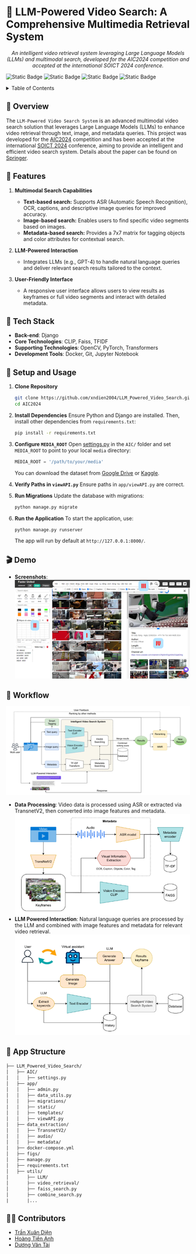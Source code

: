 # 🧠 LLM-Powered Video Search: A Comprehensive Multimedia Retrieval System

<p align="center">
  <em>An intelligent video retrieval system leveraging Large Language Models (LLMs) and multimodal search, developed for the AIC2024 competition and accepted at the international SOICT 2024 conference.</em>
</p>

![Static Badge](https://img.shields.io/badge/python->=3.10-blue)
![Static Badge](https://img.shields.io/badge/django-3.x-blue)
![Static Badge](https://img.shields.io/badge/clip-v1.0-blue)
![Static Badge](https://img.shields.io/badge/tfidf-1.5.2-blue)

<details>
  <summary>Table of Contents</summary>

  - [📍 Overview](#-overview)
  - [🎯 Features](#-features)
  - [🤖 Tech Stack](#-tech-stack)
  - [🚀 Setup and Usage](#-setup-and-usage)
  - [🎬 Demo](#-demo)
  - [👣 Workflow](#-workflow)
  - [📐 App Structure](#-app-structure)
  - [🧑‍💻 Contributors](#-contributors)

</details>

## 📍 Overview 
The `LLM-Powered Video Search System` is an advanced multimodal video search solution that leverages Large Language Models (LLMs) to enhance video retrieval through text, image, and metadata queries. This project was developed for the [AIC2024](https://aichallenge.hochiminhcity.gov.vn/) competition and has been accepted at the international [SOICT 2024](https://soict.org/) conference, aiming to provide an intelligent and efficient video search system. Details about the paper can be found on [Springer](https://www.springer.com/).

## 🎯 Features

1. **Multimodal Search Capabilities**
   - **Text-based search:** Supports ASR (Automatic Speech Recognition), OCR, captions, and descriptive image queries for improved accuracy.
   - **Image-based search:** Enables users to find specific video segments based on images.
   - **Metadata-based search:** Provides a 7x7 matrix for tagging objects and color attributes for contextual search.

2. **LLM-Powered Interaction**
   - Integrates LLMs (e.g., GPT-4) to handle natural language queries and deliver relevant search results tailored to the context.

3. **User-Friendly Interface**
   - A responsive user interface allows users to view results as keyframes or full video segments and interact with detailed metadata.

## 🤖 Tech Stack

- **Back-end**: Django
- **Core Technologies**: CLIP, Faiss, TFIDF
- **Supporting Technologies**: OpenCV, PyTorch, Transformers
- **Development Tools**: Docker, Git, Jupyter Notebook

## 🚀 Setup and Usage

1. **Clone Repository**
   ```bash
   git clone https://github.com/xndien2004/LLM_Powered_Video_Search.git
   cd AIC2024
   ```

2. **Install Dependencies**
   Ensure Python and Django are installed. Then, install other dependencies from `requirements.txt`:

   ```bash
   pip install -r requirements.txt
   ```

3. **Configure `MEDIA_ROOT`**
   Open [settings.py](./AIC/settings.py) in the `AIC/` folder and set `MEDIA_ROOT` to point to your local `media` directory:

   ```python
   MEDIA_ROOT = '/path/to/your/media'
   ```
   You can download the dataset from [Google Drive](https://drive.google.com/drive/folders/17Yab4iMAEzok0pO_czgbAkKBlaQ2ptqU) or [Kaggle](https://www.kaggle.com/datasets/tienanh2003/keyframes-v1-aic2024).

4. **Verify Paths in `viewAPI.py`**
   Ensure paths in `app/viewAPI.py` are correct.

5. **Run Migrations**
   Update the database with migrations:

   ```bash
   python manage.py migrate
   ```

6. **Run the Application**
   To start the application, use:

   ```bash
   python manage.py runserver
   ```

   The app will run by default at `http://127.0.0.1:8000/`.

## 🎬 Demo

- **Screenshots**: ![image](./figs/image/demo.png)

## 👣 Workflow
![Pipeline](./figs/image/pipeline.png)
- **Data Processing**: Video data is processed using ASR or extracted via TransnetV2, then converted into image features and metadata.
![Data Processing](./figs/image/data_processing.png)
- **LLM Powered Interaction**: Natural language queries are processed by the LLM and combined with image features and metadata for relevant video retrieval.
![LLM Interaction](./figs/image/LLM.png)


## 📐 App Structure
```
├── LLM_Powered_Video_Search/
│   ├── AIC/
│   │   ├── settings.py
│   ├── app/
│   │   ├── admin.py
│   │   ├── data_utils.py
│   │   ├── migrations/
│   │   ├── static/
│   │   ├── templates/
│   │   ├── viewAPI.py 
│   ├── data_extraction/
│   │   ├── TransnetV2/
│   │   ├── audio/
│   │   ├── metadata/
│   ├── docker-compose.yml
│   ├── figs/
│   ├── manage.py
│   ├── requirements.txt
│   ├── utils/
│       ├── LLM/
│       ├── video_retrieval/
│       ├── faiss_search.py
│       ├── combine_search.py
|       |...
```

## 🧑‍💻 Contributors

- [Trần Xuân Diện](https://github.com/dienlamAI)
- [Hoàng Tiến Anh](https://github.com/HTAnh2003)
- [Dương Văn Tài](https://github.com/TaiDuongRepo)
